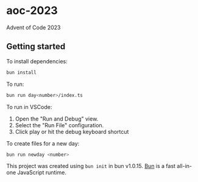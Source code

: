 # aoc-2023

Advent of Code 2023

## Getting started
To install dependencies:

```bash
bun install
```

To run:

```bash
bun run day<number>/index.ts
```

To run in VSCode:
1. Open the "Run and Debug" view.
2. Select the "Run File" configuration.
3. Click play or hit the debug keyboard shortcut

To create files for a new day:
```bash
bun run newday <number>
```

This project was created using `bun init` in bun v1.0.15. [Bun](https://bun.sh) is a fast all-in-one JavaScript runtime.
